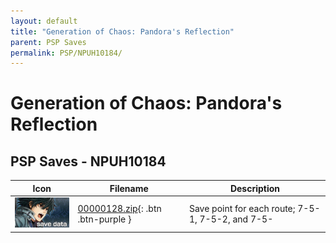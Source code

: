 ```yaml
---
layout: default
title: "Generation of Chaos: Pandora's Reflection"
parent: PSP Saves
permalink: PSP/NPUH10184/
---
```

# Generation of Chaos: Pandora's Reflection

## PSP Saves - NPUH10184

| Icon | Filename | Description |
|------|----------|-------------|
| ![Generation of Chaos: Pandora's Reflection](ICON0.PNG) | [00000128.zip](00000128.zip){: .btn .btn-purple } | Save point for each route; 7-5-1, 7-5-2, and 7-5- |
